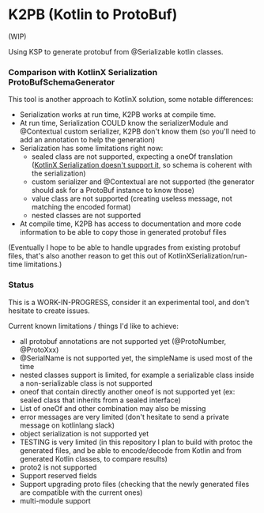 # K2PB (Kotlin to ProtoBuf)

(WIP)

Using KSP to generate protobuf from @Serializable kotlin classes.

### Comparison with KotlinX Serialization ProtoBufSchemaGenerator

This tool is another approach to KotlinX solution, some notable differences:

- Serialization works at run time, K2PB works at compile time.
- At run time, Serialization COULD know the serializerModule and @Contextual custom serializer, K2PB don't know them (so
  you'll need to add an annotation to help the generation)
- Serialization has some limitations right now:
    - sealed class are not supported, expecting a oneOf
      translation ([KotlinX Serialization doesn't support it](https://github.com/Kotlin/kotlinx.serialization/issues/67),
      so schema is coherent with the serialization)
    - custom serializer and @Contextual are not supported (the generator should ask for a ProtoBuf instance to know
      those)
    - value class are not supported (creating useless message, not matching the encoded format)
    - nested classes are not supported
- At compile time, K2PB has access to documentation and more code information to be able to copy those in generated
  protobuf files

(Eventually I hope to be able to handle upgrades from existing protobuf files, that's also another reason to get this
out of KotlinXSerialization/run-time limitations.)

### Status

This is a WORK-IN-PROGRESS, consider it an experimental tool, and don't hesitate to create issues.

Current known limitations / things I'd like to achieve:

- all protobuf annotations are not supported yet (@ProtoNumber, @ProtoXxx)
- @SerialName is not supported yet, the simpleName is used most of the time
- nested classes support is limited, for example a serializable class inside a non-serializable class is not supported
- oneof that contain directly another oneof is not supported yet (ex: sealed class that inherits from a sealed
  interface)
- List of oneOf and other combination may also be missing
- error messages are very limited (don't hesitate to send a private message on kotlinlang slack)
- object serialization is not supported yet
- TESTING is very limited (in this repository I plan to build with protoc the generated files, and be able to
  encode/decode from Kotlin and from generated Kotlin classes, to compare results)
- proto2 is not supported
- Support reserved fields
- Support upgrading proto files (checking that the newly generated files are compatible with the current ones)
- multi-module support
